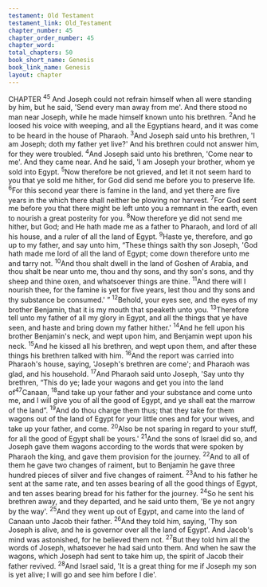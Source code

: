 ```yaml
---
testament: Old Testament
testament_link: Old_Testament
chapter_number: 45
chapter_order_number: 45
chapter_word: 
total_chapters: 50
book_short_name: Genesis
book_link_name: Genesis
layout: chapter
---
```


CHAPTER <sup>45</sup>
And Joseph could not refrain himself when all were standing by him, but he
said, 'Send every man away from me'. And there stood no man near Joseph, while he
made himself known unto his brethren. <sup>2</sup>And he loosed his voice with weeping, and all
the Egyptians heard, and it was come to be heard in the house of Pharaoh. <sup>3</sup>And
Joseph said unto his brethren, 'I am Joseph; doth my father yet live?' And his brethren
could not answer him, for they were troubled. <sup>4</sup>And Joseph said unto his brethren,
'Come near to me'. And they came near. And he said, 'I am Joseph your brother, whom
ye sold into Egypt. <sup>5</sup>Now therefore be not grieved, and let it not seem hard to you that
ye sold me hither, for God did send me before you to preserve life. <sup>6</sup>For this second year
there is famine in the land, and yet there are five years in the which there shall neither
be plowing nor harvest. <sup>7</sup>For God sent me before you that there might be left unto you a
remnant in the earth, even to nourish a great posterity for you. <sup>8</sup>Now therefore ye did
not send me hither, but God; and He hath made me as a father to Pharaoh, and lord of
all his house, and a ruler of all the land of Egypt. <sup>9</sup>Haste ye, therefore, and go up to my
father, and say unto him, “These things saith thy son Joseph, 'God hath made me lord
of all the land of Egypt; come down therefore unto me and tarry not. <sup>10</sup>And thou shalt
dwell in the land of Goshen of Arabia, and thou shalt be near unto me, thou and thy
sons, and thy son's sons, and thy sheep and thine oxen, and whatsoever things are
thine. <sup>11</sup>And there will I nourish thee, for the famine is yet for five years, lest thou and
thy sons and thy substance be consumed.' ” <sup>12</sup>Behold, your eyes see, and the eyes of
my brother Benjamin, that it is my mouth that speaketh unto you. <sup>13</sup>Therefore tell unto
my father of all my glory in Egypt, and all the things that ye have seen, and haste and
bring down my father hither.' <sup>14</sup>And he fell upon his brother Benjamin's neck, and wept
upon him, and Benjamin wept upon his neck. <sup>15</sup>And he kissed all his brethren, and
wept upon them, and after these things his brethren talked with him. 
<sup>16</sup>And the report was carried into Pharaoh's house, saying, 'Joseph's brethren
are come'; and Pharaoh was glad, and his household. <sup>17</sup>And Pharaoh said unto Joseph,
'Say unto thy brethren, “This do ye; lade your wagons and get you into the land of<sup>47</sup>Canaan, <sup>18</sup>and take up your father and your substance and come unto me, and I will
give you of all the good of Egypt, and ye shall eat the marrow of the land”. <sup>19</sup>And do
thou charge them thus; that they take for them wagons out of the land of Egypt for your
little ones and for your wives, and take up your father, and come. <sup>20</sup>Also be not sparing
in regard to your stuff, for all the good of Egypt shall be yours.' <sup>21</sup>And the sons of Israel
did so, and Joseph gave them wagons according to the words that were spoken by
Pharaoh the king, and gave them provision for the journey. <sup>22</sup>And to all of them he gave
two changes of raiment, but to Benjamin he gave three hundred pieces of silver and five
changes of raiment. <sup>23</sup>And to his father he sent at the same rate, and ten asses bearing
of all the good things of Egypt, and ten asses bearing bread for his father for the
journey. <sup>24</sup>So he sent his brethren away, and they departed, and he said unto them, 'Be
ye not angry by the way'. 
<sup>25</sup>And they went up out of Egypt, and came into the land of Canaan unto Jacob
their father. <sup>26</sup>And they told him, saying, 'Thy son Joseph is alive, and he is governor
over all the land of Egypt'. And Jacob's mind was astonished, for he believed them not.
<sup>27</sup>But they told him all the words of Joseph, whatsoever he had said unto them. And
when he saw the wagons, which Joseph had sent to take him up, the spirit of Jacob
their father revived. <sup>28</sup>And Israel said, 'It is a great thing for me if Joseph my son is yet
alive; I will go and see him before I die'.